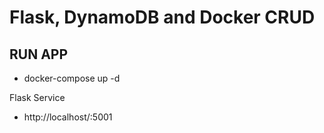 # Flask,  DynamoDB and Docker CRUD
## RUN APP
- docker-compose up -d

Flask Service
- http://localhost/:5001

